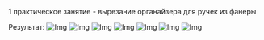 1 практическое занятие - вырезание органайзера для ручек из фанеры

Результат:
![Img](1сборка.jpg)
![Img](2сборка.jpg)
![Img](3сборка.jpg)
![Img](4сборка.jpg)
![Img](5сборка.jpg)
![Img](6сборка.jpg)
![Img](финал.jpg)
